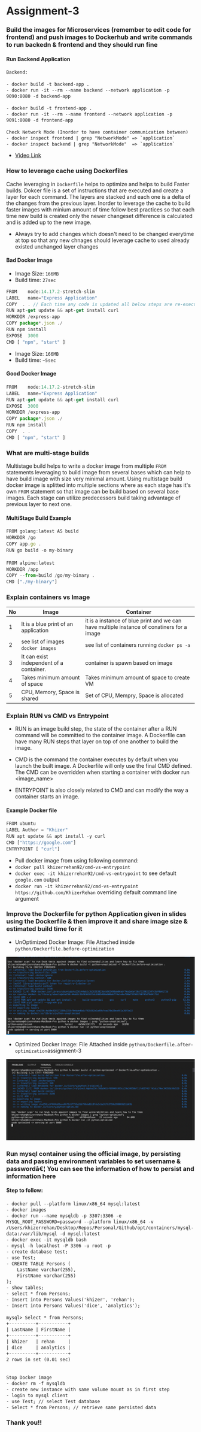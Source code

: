 # Assignment-3

### Build the images for Microservices (remember to edit code for frontend) and push images to Dockerhub and write commands to run backedn & frontend and they should run fine

#### Run Backend Application
```
Backend:

- docker build -t backend-app .
- docker run -it --rm --name backend --network application -p 9090:8080 -d backend-app

- docker build -t frontend-app .
- docker run -it --rm --name frontend --network application -p 9091:8080 -d frontend-app

Check Network Mode (Inorder to have container communication between)
- docker inspect frontend | grep "NetworkMode" => `application`
- docker inspect backend | grep "NetworkMode"  => `application`
```

- [Video Link](https://gyazo.com/2ac8995f011d34c0f539552778b86fc2)

### How to leverage cache using Dockerfiles
Cache leveraging in `Dockerfile` helps to optimize and helps to build Faster builds. Dokcer file is a set of instructions
that are executed and create a layer for each command. The layers are stacked and each one is a delta of the changes from the previous layer. Inorder to leverage the cache to build faster images with minium amount of time follow best practices so that
each time new build is created only the newer changeset difference is calculated and is added up to the new image.

- Always try to add changes which doesn't need to be changed everytime at top so that any new chnages should leverage cache
to used already existed unchanged layer changes

#### Bad Docker Image

- Image Size: `166MB`
- Build time: `27sec`
```js
FROM    node:14.17.2-stretch-slim
LABEL   name="Express Application" 
COPY  . . // Each time any code is updated all below steps are re-executed:
RUN apt-get update && apt-get install curl 
WORKDIR /express-app
COPY package*.json ./
RUN npm install
EXPOSE  3000
CMD [ "npm", "start" ]
```

- Image Size: `166MB`
- Build time: `~5sec`

#### Good Docker Image
```js
FROM    node:14.17.2-stretch-slim
LABEL   name="Express Application"
RUN apt-get update && apt-get install curl 
EXPOSE  3000
WORKDIR /express-app
COPY package*.json ./
RUN npm install
COPY  . .
CMD [ "npm", "start" ]
```


### What are multi-stage builds
Multistage build helps to write a docker image from multiple `FROM` statements leveraging to build image 
from several bases which can help to have build image with size very minimal amount. Using multistage build
docker image is splitted into multiple sections where as each stage has it's own `FROM` statement so that
image can be build based on several base images. Each stage can utilize predecessors build taking advantage
of previous layer to next one.

#### MultiStage Build Example

```js
FROM golang:latest AS build
WORKDIR /go
COPY app.go .
RUN go build -o my-binary

FROM alpine:latest
WORKDIR /app
COPY --from=build /go/my-binary .
CMD ["./my-binary"]
```

### Explain containers vs Image

| No | Image                                    | Container                                                                                  |
|----|------------------------------------------|--------------------------------------------------------------------------------------------|
| 1  | It is a blue print of an application     | it is a instance of blue print and we can have multiple instance of conatiners for a image |
| 2  | see list of images `docker images`       | see list of containers running `docker ps -a`                                              |
| 3  | It can exist independent of a container. | container is spawn based on image                                                          |
| 4  | Takes minimum amount of space            | Takes minimum amount of space to create VM                                                 |
| 5  | CPU, Memory, Space is shared             | Set of CPU, Mempry, Space is allocated                                                     |

### Explain RUN vs CMD vs Entrypoint

- RUN is an image build step, the state of the container after a RUN command will be committed to the container image. A Dockerfile can have many RUN steps that layer on top of one another to build the image.

- CMD is the command the container executes by default when you launch the built image. A Dockerfile will only use the final CMD defined. The CMD can be overridden when starting a container with docker run <image_name> <command-passed-after-docker-image>

- ENTRYPOINT is also closely related to CMD and can modify the way a container starts an image.

#### Example Docker file
```js
FROM ubuntu
LABEL Author = "Khizer"
RUN apt update && apt install -y curl
CMD ["https://google.com"]
ENTRYPOINT [ "curl"]
```

- Pull docker image from using following command:
 - `docker pull khizerrehan92/cmd-vs-entrypoint`
 - `docker exec -it khizerrehan92/cmd-vs-entrypoint` to see default `google.com` output
 - `docker run -it khizerrehan92/cmd-vs-entrypoint https://github.com/KhizerRehan` overriding default command line argument

 
### Improve the Dockerfile for python Application given in slides using the Dockerfile & then improve it and share image size & estimated build time for it

- UnOptimized Docker Image:
 File Attached inside `python/Dockerfile.before-optimization` 
<img src="https://github.com/khizerrehan92/dice-analytics-khizerrehan/blob/assignment-3/docker-python-unoptimized.png?raw=true" alt="git-stages" />


- Optimized Docker Image:
 File Attached inside `python/Dockerfile.after-optimization`assignment-3
 <img src="https://github.com/khizerrehan92/dice-analytics-khizerrehan/blob/assignment-3/docker-python-optimized.png?raw=true" alt="git-stages" />


### Run mysql container using the official image, by persisting data and passing environment variables to set username & passwordâ€¦ You can see the information of how to persist and information here

#### Step to follow:

```
- docker pull --platform linux/x86_64 mysql:latest
- docker images
- docker run --name mysqldb -p 3307:3306 -e MYSQL_ROOT_PASSWORD=password --platform linux/x86_64 -v /Users/khizerrehan/Desktop/Repos/Personal/Github/opt/containers/mysql-data:/var/lib/mysql -d mysql:latest 
- docker exec -it mysqldb bash
- mysql -h localhost -P 3306 -u root -p
- create database test;
- use Test;
- CREATE TABLE Persons (
    LastName varchar(255),
    FirstName varchar(255)
);
- show tables;
- select * from Persons;
- Insert into Persons Values('khizer', 'rehan');
- Insert into Persons Values('dice', 'analytics');

mysql> Select * from Persons;
+----------+-----------+
| LastName | FirstName |
+----------+-----------+
| khizer   | rehan     |
| dice     | analytics |
+----------+-----------+
2 rows in set (0.01 sec)


Stop Docker image
- docker rm -f mysqldb
- create new instance with same volume mount as in first step
- login to mysql client
- use Test; // select Test database
- Select * from Persons; // retrieve same persisted data
```

### Thank you!!
